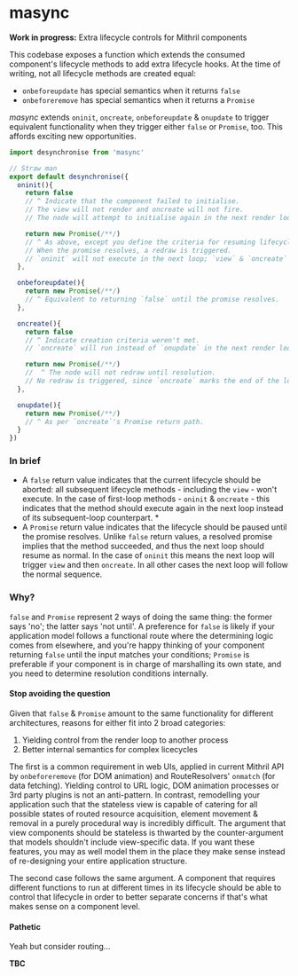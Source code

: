 # masync

**Work in progress:** Extra lifecycle controls for Mithril components

This codebase exposes a function which extends the consumed component's lifecycle methods to add extra lifecycle hooks. At the time of writing, not all lifecycle methods are created equal:

* `onbeforeupdate` has special semantics when it returns `false`
* `onbeforeremove` has special semantics when it returns a `Promise`

*masync* extends `oninit`, `oncreate`, `onbeforeupdate` & `onupdate` to trigger equivalent functionality when they trigger either `false` or `Promise`, too. This affords exciting new opportunities.

```javascript
import desynchronise from 'masync'

// Straw man
export default desynchronise({
  oninit(){
    return false
    // ^ Indicate that the component failed to initialise.
    // The view will not render and oncreate will not fire.
    // The node will attempt to initialise again in the next render loop.

    return new Promise(/**/)
    // ^ As above, except you define the criteria for resuming lifecycle.
    // When the promise resolves, a redraw is triggered.
    // `oninit` will not execute in the next loop; `view` & `oncreate` will.
  },

  onbeforeupdate(){
    return new Promise(/**/)
    // ^ Equivalent to returning `false` until the promise resolves.
  },

  oncreate(){
    return false
    // ^ Indicate creation criteria weren't met.
    // `oncreate` will run instead of `onupdate` in the next render loop.

    return new Promise(/**/)
    //  ^ The node will not redraw until resolution.
    // No redraw is triggered, since `oncreate` marks the end of the local lifecycle.
  },

  onupdate(){
    return new Promise(/**/)
    // ^ As per `oncreate`'s Promise return path.
  }
})
```

### In brief

* A `false` return value indicates that the current lifecycle should be aborted: all subsequent lifecycle methods - including the `view` - won't execute. In the case of first-loop methods - `oninit` & `oncreate` - this indicates that the method should execute again in the next loop instead of its subsequent-loop counterpart. *
* A `Promise` return value indicates that the lifecycle should be paused until the promise resolves. Unlike `false` return values, a resolved promise implies that the method succeeded, and thus the next loop should resume as normal. In the case of `oninit` this means the next loop will trigger `view` and then `oncreate`. In all other cases the next loop will follow the normal sequence.

### Why?

`false` and `Promise` represent 2 ways of doing the same thing: the former says 'no'; the latter says 'not until'. A preference for `false` is likely if your application model follows a functional route where the determining logic comes from elsewhere, and you're happy thinking of your component returning `false` until the input matches your conditions; `Promise` is preferable if your component is in charge of marshalling its own state, and you need to determine resolution conditions internally.

#### Stop avoiding the question

Given that `false` & `Promise` amount to the same functionality for different architectures, reasons for either fit into 2 broad categories:

1. Yielding control from the render loop to another process
3. Better internal semantics for complex licecycles

The first is a common requirement in web UIs, applied in current Mithril API by `onbeforeremove` (for DOM animation) and RouteResolvers' `onmatch` (for data fetching). Yielding control to URL logic, DOM animation processes or 3rd party plugins is not an anti-pattern. In contrast, remodelling your application such that the stateless view is capable of catering for all possible states of routed resource acquisition, element movement & removal in a purely procedural way is incredibly difficult. The argument that view components should be stateless is thwarted by the counter-argument that models shouldn't include view-specific data. If you want these features, you may as well model them in the place they make sense instead of re-designing your entire application structure.

The second case follows the same argument. A component that requires different functions to run at different times in its lifecycle should be able to control that lifecycle in order to better separate concerns if that's what makes sense on a component level.

#### Pathetic

Yeah but consider routing...

**TBC**

<!--
### What about...?
#### `false` returns for `onbeforeremove`; `onremove` semantics
 -->
